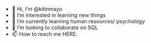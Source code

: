 - 👋 Hi, I’m @kitinmayo
- 👀 I’m interested in learning new things
- 🌱 I’m currently learning human resources/ psychology
- 💞️ I’m looking to collaborate on SQL
- 📫 How to reach me HERE. 

<!---
kitinmayo/kitinmayo is a ✨ special ✨ repository because its `README.md` (this file) appears on your GitHub profile.
You can click the Preview link to take a look at your changes.
--->
